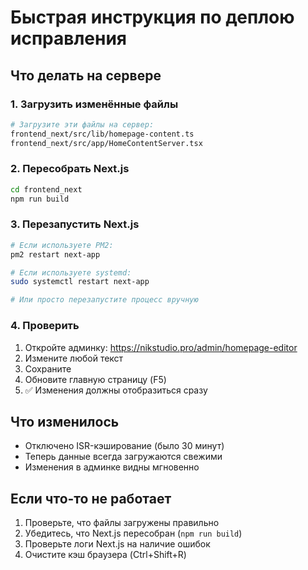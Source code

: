 # Быстрая инструкция по деплою исправления

## Что делать на сервере

### 1. Загрузить изменённые файлы
```bash
# Загрузите эти файлы на сервер:
frontend_next/src/lib/homepage-content.ts
frontend_next/src/app/HomeContentServer.tsx
```

### 2. Пересобрать Next.js
```bash
cd frontend_next
npm run build
```

### 3. Перезапустить Next.js
```bash
# Если используете PM2:
pm2 restart next-app

# Если используете systemd:
sudo systemctl restart next-app

# Или просто перезапустите процесс вручную
```

### 4. Проверить
1. Откройте админку: https://nikstudio.pro/admin/homepage-editor
2. Измените любой текст
3. Сохраните
4. Обновите главную страницу (F5)
5. ✅ Изменения должны отобразиться сразу

## Что изменилось
- Отключено ISR-кэширование (было 30 минут)
- Теперь данные всегда загружаются свежими
- Изменения в админке видны мгновенно

## Если что-то не работает
1. Проверьте, что файлы загружены правильно
2. Убедитесь, что Next.js пересобран (`npm run build`)
3. Проверьте логи Next.js на наличие ошибок
4. Очистите кэш браузера (Ctrl+Shift+R)
